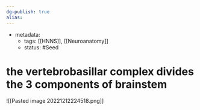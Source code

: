```yaml
---
dg-publish: true
alias:
---
```

- metadata:
	- tags: [[HNNS]], [[Neuroanatomy]]
	- status: #Seed 
# the vertebrobasillar complex divides the 3 components of brainstem
![[Pasted image 20221212224518.png]]
